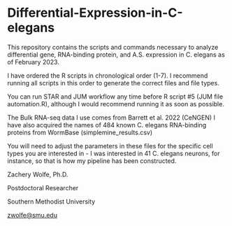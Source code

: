 # Differential-Expression-in-C-elegans
This repository contains the scripts and commands necessary to analyze differential gene, RNA-binding protein, and A.S. expression in C. elegans as of February 2023.

I have ordered the R scripts in chronological order (1-7). I recommend running all scripts in this order to generate the correct files and file types.

You can run STAR and JUM workflow any time before R script #5 (JUM file automation.R), although I would recommend running it as soon as possible.

The Bulk RNA-seq data I use comes from Barrett et al. 2022 (CeNGEN)
I have also acquired the names of 484 known C. elegans RNA-binding proteins from WormBase (simplemine_results.csv)

You will need to adjust the parameters in these files for the specific cell types you are interested in - I was interested in 41 C. elegans neurons, for instance, so that is how my pipeline has been constructed.

Zachery Wolfe, Ph.D.

Postdoctoral Researcher

Southern Methodist University

zwolfe@smu.edu

